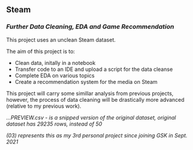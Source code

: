 ## Steam
### *Further Data Cleaning, EDA and Game Recommendation*

This project uses an unclean Steam dataset.

The aim of this project is to:
- Clean data, initally in a notebook
- Transfer code to an IDE and upload a script for the data cleanse
- Complete EDA on various topics
- Create a recommendation system for the media on Steam

This project will carry some simillar analysis from previous projects, however, the process of data cleaning will be drastically more advanced (relative to my previous work).


*...PREVIEW.csv - is a snipped version of the original dataset, original dataset has 29235 rows, instead of 50*

*(03) represents this as my 3rd personal project since joining GSK in Sept. 2021*
